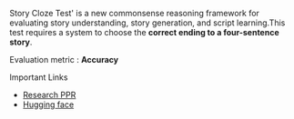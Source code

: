 Story Cloze Test' is a new commonsense reasoning framework for evaluating story understanding, story generation, and script learning.This test requires a system to choose the **correct ending to a four-sentence story**.

Evaluation metric : **Accuracy**

Important Links
* [Research PPR](https://arxiv.org/abs/1604.01696)
* [Hugging face](https://huggingface.co/datasets/story_cloze)
